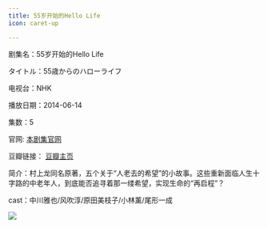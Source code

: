 ```yaml
---
title: 55岁开始的Hello Life
icon: caret-up

---
```


剧集名：55岁开始的Hello Life

タイトル：55歳からのハローライフ

电视台：NHK

播放日期：2014-06-14

集数：5

官网: [本剧集官网](https://www2.nhk.or.jp/archives/movies/?id=D0009050232_00000)

豆瓣链接： [豆瓣主页](https://movie.douban.com/subject/25843131/)


简介：村上龙同名原著，五个关于“人老去的希望”的小故事。这些重新面临人生十字路的中老年人，到底能否追寻着那一缕希望，实现生命的“再启程”？ ​​​

cast：中川雅也/风吹淳/原田美枝子/小林薰/尾形一成

![](https://listpic.tsgsanjiao.com/2014/201455s.jpg)